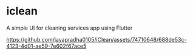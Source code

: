 # iclean

A simple UI for cleaning services app using Flutter



https://github.com/jayapradha0105/iClean/assets/74710648/688de53c-4123-4d01-ae59-7e602f67ace5

